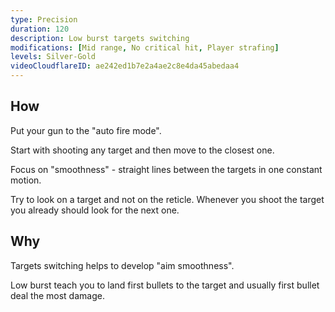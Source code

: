 ```yaml
---
type: Precision
duration: 120
description: Low burst targets switching
modifications: [Mid range, No critical hit, Player strafing]
levels: Silver-Gold
videoCloudflareID: ae242ed1b7e2a4ae2c8e4da45abedaa4
---
```


## How

Put your gun to the "auto fire mode".

Start with shooting any target and then move to the closest one.

Focus on "smoothness" - straight lines between the targets in one constant motion.

Try to look on a target and not on the reticle. Whenever you shoot the target you already should look for the next one.

## Why

Targets switching helps to develop "aim smoothness".

Low burst teach you to land first bullets to the target and usually first bullet deal the most damage.
